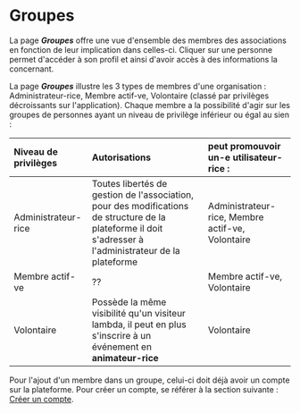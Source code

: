 # Groupes 

La page ***Groupes*** offre une vue d'ensemble des membres des associations en fonction de leur implication dans celles-ci. Cliquer sur une personne permet d'accéder à son profil et ainsi d'avoir accès à des informations la concernant.

La page ***Groupes*** illustre les 3 types de membres d'une organisation : Administrateur-rice, Membre actif-ve, Volontaire (classé par privilèges décroissants sur l'application). Chaque membre a la possibilité d'agir sur les groupes de personnes ayant un niveau de privilège inférieur ou égal au sien :

| Niveau de privilèges | Autorisations | peut promouvoir un-e utilisateur-rice : |
|:--|:--|:--|
| Administrateur-rice  | Toutes libertés de gestion de l'association, pour des modifications de structure de la plateforme il doit s'adresser à l'administrateur de la plateforme | Administrateur-rice, Membre actif-ve, Volontaire |
| Membre actif-ve | ?? | Membre actif-ve, Volontaire |
| Volontaire | Possède la même visibilité qu'un visiteur lambda, il peut en plus s'inscrire à un événement en **animateur-rice** | Volontaire |

Pour l'ajout d'un membre dans un groupe, celui-ci doit déjà avoir un compte sur la plateforme. Pour créer un compte, se référer à la section suivante : [Créer un compte](../account/create-account.md).